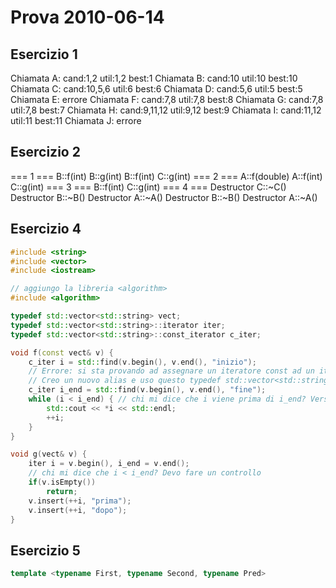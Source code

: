 # Prova 2010-06-14

## Esercizio 1
Chiamata A:     cand:1,2    util:1,2    best:1
Chiamata B:     cand:10     util:10     best:10
Chiamata C:     cand:10,5,6 util:6      best:6
Chiamata D:     cand:5,6    util:5      best:5
Chiamata E:     errore
Chiamata F:     cand:7,8    util:7,8    best:8
Chiamata G:     cand:7,8    util:7,8    best:7
Chiamata H:     cand:9,11,12  util:9,12     best:9
Chiamata I:     cand:11,12  util:11     best:11
Chiamata J:     errore

## Esercizio 2
=== 1 ===
B::f(int)
B::g(int)
B::f(int)
C::g(int)
=== 2 ===
A::f(double)
A::f(int)
C::g(int)
=== 3 ===
B::f(int)
C::g(int)
=== 4 ===
Destructor C::~C()
Destructor B::~B()
Destructor A::~A()
Destructor B::~B()
Destructor A::~A()

## Esercizio 4
```cpp
#include <string>
#include <vector>
#include <iostream>

// aggiungo la libreria <algorithm>
#include <algorithm>

typedef std::vector<std::string> vect;
typedef std::vector<std::string>::iterator iter;
typedef std::vector<std::string>::const_iterator c_iter;

void f(const vect& v) {
    c_iter i = std::find(v.begin(), v.end(), "inizio");
    // Errore: si sta provando ad assegnare un iteratore const ad un iteratore non const
    // Creo un nuovo alias e uso questo typedef std::vector<std::string>::const_iterator c_iter;
    c_iter i_end = std::find(v.begin(), v.end(), "fine");
    while (i < i_end) { // chi mi dice che i viene prima di i_end? Versione corretta i < i_end
        std::cout << *i << std::endl;
        ++i; 
    }
}

void g(vect& v) {
    iter i = v.begin(), i_end = v.end();
    // chi mi dice che i < i_end? Devo fare un controllo
    if(v.isEmpty())
        return;
    v.insert(++i, "prima");
    v.insert(++i, "dopo");
}
```

## Esercizio 5
```cpp
template <typename First, typename Second, typename Pred>
```